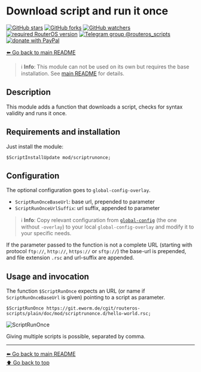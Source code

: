 Download script and run it once
===============================

[![GitHub stars](https://img.shields.io/github/stars/eworm-de/routeros-scripts?logo=GitHub&style=flat&color=red)](https://github.com/eworm-de/routeros-scripts/stargazers)
[![GitHub forks](https://img.shields.io/github/forks/eworm-de/routeros-scripts?logo=GitHub&style=flat&color=green)](https://github.com/eworm-de/routeros-scripts/network)
[![GitHub watchers](https://img.shields.io/github/watchers/eworm-de/routeros-scripts?logo=GitHub&style=flat&color=blue)](https://github.com/eworm-de/routeros-scripts/watchers)
[![required RouterOS version](https://img.shields.io/badge/RouterOS-7.12-yellow?style=flat)](https://mikrotik.com/download/changelogs/)
[![Telegram group @routeros_scripts](https://img.shields.io/badge/Telegram-%40routeros__scripts-%2326A5E4?logo=telegram&style=flat)](https://t.me/routeros_scripts)
[![donate with PayPal](https://img.shields.io/badge/Like_it%3F-Donate!-orange?logo=githubsponsors&logoColor=orange&style=flat)](https://www.paypal.com/cgi-bin/webscr?cmd=_s-xclick&hosted_button_id=A4ZXBD6YS2W8J)

[⬅️ Go back to main README](../../README.md)

> ℹ️️ **Info**: This module can not be used on its own but requires the base
> installation. See [main README](../../README.md) for details.

Description
-----------

This module adds a function that downloads a script, checks for syntax
validity and runs it once.

Requirements and installation
-----------------------------

Just install the module:

    $ScriptInstallUpdate mod/scriptrunonce;

Configuration
-------------

The optional configuration goes to `global-config-overlay`.

* `ScriptRunOnceBaseUrl`: base url, prepended to parameter
* `ScriptRunOnceUrlSuffix`: url suffix, appended to parameter

> ℹ️ **Info**: Copy relevant configuration from
> [`global-config`](../../global-config.rsc) (the one without `-overlay`) to
> your local `global-config-overlay` and modify it to your specific needs.

If the parameter passed to the function is not a complete URL (starting
with protocol `ftp://`, `http://`, `https://` or `sftp://`) the base-url is
prepended, and file extension `.rsc` and url-suffix are appended.

Usage and invocation
--------------------

The function `$ScriptRunOnce` expects an URL (or name if
`ScriptRunOnceBaseUrl` is given) pointing to a script as parameter.

    $ScriptRunOnce https://git.eworm.de/cgit/routeros-scripts/plain/doc/mod/scriptrunonce.d/hello-world.rsc;

![ScriptRunOnce](scriptrunonce.d/scriptrunonce.avif)

Giving multiple scripts is possible, separated by comma.

---
[⬅️ Go back to main README](../../README.md)  
[⬆️ Go back to top](#top)
